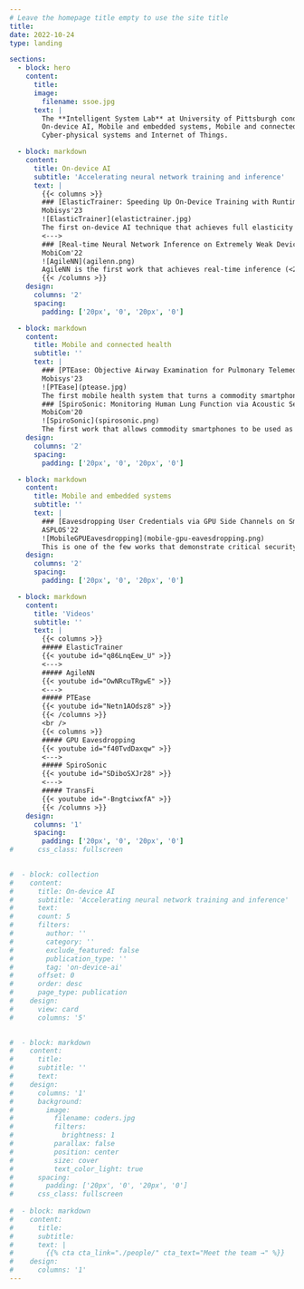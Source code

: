 ```yaml
---
# Leave the homepage title empty to use the site title
title:
date: 2022-10-24
type: landing

sections:
  - block: hero
    content:
      title:
      image:
        filename: ssoe.jpg
      text: |
        The **Intelligent System Lab** at University of Pittsburgh conducts research on
        On-device AI, Mobile and embedded systems, Mobile and connected health,
        Cyber-physical systems and Internet of Things.

  - block: markdown
    content:
      title: On-device AI
      subtitle: 'Accelerating neural network training and inference'
      text: |
        {{< columns >}}
        ### [ElasticTrainer: Speeding Up On-Device Training with Runtime Elastic Tensor Selection](publication/2023-elastictrainer/) {id=on-device-ai}
        Mobisys'23  
        ![ElasticTrainer](elastictrainer.jpg)
        The first on-device AI technique that achieves full elasticity of on-device training on resource-constrained mobile and embedded devices. By leveraging the principle of eXplainable AI (XAI) and evaluating the importance of different tensors in training, we allow fully flexible adaptation of the trainable neural network portion at runtime, according to the current training needs and online data patterns, to minimize the training cost without accuracy loss.
        <--->
        ### [Real-time Neural Network Inference on Extremely Weak Devices: Agile Offloading with Explainable AI](publication/2022-agilenn/)
        MobiCom'22  
        ![AgileNN](agilenn.png)
        AgileNN is the first work that achieves real-time inference (<20ms) of mainstream neural network models (e.g., ImageNet) on extremely weak MCUs (e.g., STM32 series with <1MB of memory), without impairing the inference accuracy. The usage of eXplainable AI (XAI) techniques allows >6x improvement of feature compressibility during offloading and >8x reduction of the local device's resource consumption.
        {{< /columns >}}
    design:
      columns: '2'
      spacing:
        padding: ['20px', '0', '20px', '0']

  - block: markdown
    content:
      title: Mobile and connected health
      subtitle: ''
      text: |
        ### [PTEase: Objective Airway Examination for Pulmonary Telemedicine using Commodity Smartphones](publication/2023-ptease/) {id=mobile-and-connected-health}
        Mobisys'23  
        ![PTEase](ptease.jpg)
        The first mobile health system that turns a commodity smartphone into a fully functional pulmonary examination device to measure the internal physiological conditions of human airways, such as airway caliber, obstruction and possible inflammation. Information about these airway conditions could provide vital clues for precise and objective pulmonary disease evaluation.
        ### [SpiroSonic: Monitoring Human Lung Function via Acoustic Sensing on Commodity Smartphones](publication/2020-spirosonic)  
        MobiCom'20  
        ![SpiroSonic](spirosonic.png)
        The first work that allows commodity smartphones to be used as a portable spirometer and provide accuracy lung function test results on par with clinical-grade spirometers. This is a collaborative work with the Children's Hospital of Pittsburgh, and could also potentially contribute to in-home evaluation of COVID-19 risks by allowing convenient out-of-clinic lung function evaluation.
    design:
      columns: '2'
      spacing:
        padding: ['20px', '0', '20px', '0']

  - block: markdown
    content:
      title: Mobile and embedded systems
      subtitle: ''
      text: |
        ### [Eavesdropping User Credentials via GPU Side Channels on Smartphones](publication/2022-mobile-gpu-eavesdropping/) {id=mobile-embed-systems}
        ASPLOS'22  
        ![MobileGPUEavesdropping](mobile-gpu-eavesdropping.png)
        This is one of the few works that demonstrate critical security vulnerabilities of mainstream GPUs (QualComm Adreno GPU on Snapdragon SoCs) on smartphones, which allow an unprivileged attacker to eavesdrop the user's sensitive credentials such as app username and password.
    design:
      columns: '2'
      spacing:
        padding: ['20px', '0', '20px', '0']

  - block: markdown
    content:
      title: 'Videos'
      subtitle: ''
      text: |
        {{< columns >}}
        ##### ElasticTrainer
        {{< youtube id="q86LnqEew_U" >}}
        <--->
        ##### AgileNN
        {{< youtube id="OwNRcuTRgwE" >}}
        <--->
        ##### PTEase
        {{< youtube id="Netn1AOdsz8" >}}
        {{< /columns >}}
        <br />
        {{< columns >}}
        ##### GPU Eavesdropping
        {{< youtube id="f40TvdDaxqw" >}}
        <--->
        ##### SpiroSonic
        {{< youtube id="SDiboSXJr28" >}}
        <--->
        ##### TransFi
        {{< youtube id="-BngtciwxfA" >}}
        {{< /columns >}}
    design:
      columns: '1'
      spacing:
        padding: ['20px', '0', '20px', '0']
#      css_class: fullscreen

  
#  - block: collection
#    content:
#      title: On-device AI
#      subtitle: 'Accelerating neural network training and inference'
#      text:
#      count: 5
#      filters:
#        author: ''
#        category: ''
#        exclude_featured: false
#        publication_type: ''
#        tag: 'on-device-ai'
#      offset: 0
#      order: desc
#      page_type: publication
#    design:
#      view: card
#      columns: '5'

  
#  - block: markdown
#    content:
#      title:
#      subtitle: ''
#      text:
#    design:
#      columns: '1'
#      background:
#        image: 
#          filename: coders.jpg
#          filters:
#            brightness: 1
#          parallax: false
#          position: center
#          size: cover
#          text_color_light: true
#      spacing:
#        padding: ['20px', '0', '20px', '0']
#      css_class: fullscreen
  
#  - block: markdown
#    content:
#      title:
#      subtitle:
#      text: |
#        {{% cta cta_link="./people/" cta_text="Meet the team →" %}}
#    design:
#      columns: '1'
---
```

